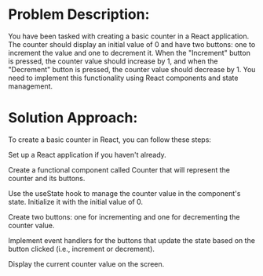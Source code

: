 # Problem Description:

You have been tasked with creating a basic counter in a React application. The counter should display an initial value of 0 and have two buttons: one to increment the value and one to decrement it. When the "Increment" button is pressed, the counter value should increase by 1, and when the "Decrement" button is pressed, the counter value should decrease by 1. You need to implement this functionality using React components and state management.

# Solution Approach:

To create a basic counter in React, you can follow these steps:

Set up a React application if you haven't already.

Create a functional component called Counter that will represent the counter and its buttons.

Use the useState hook to manage the counter value in the component's state. Initialize it with the initial value of 0.

Create two buttons: one for incrementing and one for decrementing the counter value.

Implement event handlers for the buttons that update the state based on the button clicked (i.e., increment or decrement).

Display the current counter value on the screen.